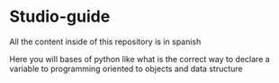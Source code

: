 # Studio-guide

All the content inside of this repository is in spanish

Here you will bases of python like what is the correct way to declare a variable to programming oriented to objects and data structure
